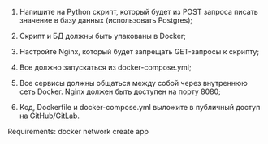 1. Напишите на Python скрипт, который будет из POST запроса писать значение в базу данных (использовать Postgres);

2. Скрипт и БД должны быть упакованы в Docker;

3. Настройте Nginx, который будет запрещать GET-запросы к скрипту;

4. Все должно запускаться из docker-compose.yml;

5. Все сервисы должны общаться между собой через внутреннюю сеть Docker. Nginx должен быть доступен на порту 8080;

6. Код, Dockerfile и docker-compose.yml выложите в публичный доступ на GitHub/GitLab.

Requirements:
	docker network create app
